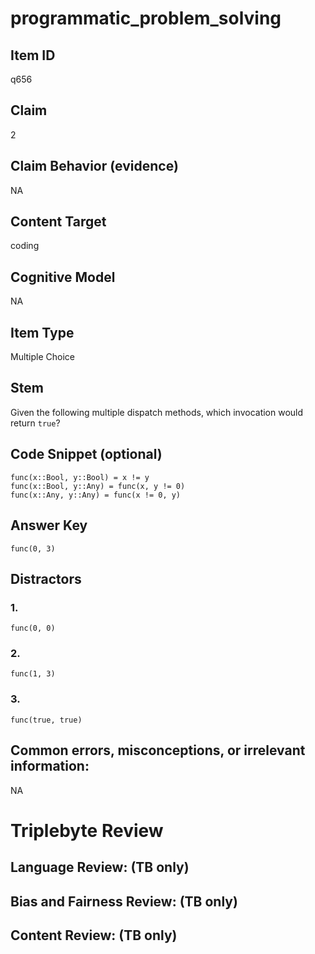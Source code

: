 # programmatic_problem_solving

## Item ID
q656

## Claim
2

## Claim Behavior (evidence)
NA

## Content Target
coding

## Cognitive Model
NA

## Item Type
Multiple Choice

## Stem
Given the following multiple dispatch methods, which invocation would return `true`?

## Code Snippet (optional)
```plain
func(x::Bool, y::Bool) = x != y
func(x::Bool, y::Any) = func(x, y != 0)
func(x::Any, y::Any) = func(x != 0, y)
```

## Answer Key
`func(0, 3)`

## Distractors

### 1.
`func(0, 0)`

### 2.
`func(1, 3)`

### 3.
`func(true, true)`

## Common errors, misconceptions, or irrelevant information:
NA

# Triplebyte Review


## Language Review: (TB only)


## Bias and Fairness Review: (TB only)


## Content Review: (TB only)

